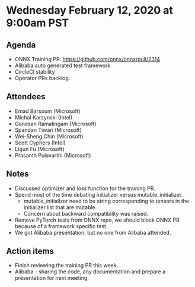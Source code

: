 # Wednesday February 12, 2020 at 9:00am PST

## Agenda
* ONNX Training PR: https://github.com/onnx/onnx/pull/2314 
* Alibaba auto generated test framework
* CircleCI stability
* Operator PRs backlog.

## Attendees 
* Emad Barsoum (Microsoft)
* Michal Karzynski (Intel)
* Ganesan Ramalingam (Microsoft)
* Spandan Tiwari (Microsoft)
* Wei-Sheng Chin (Microsoft)
* Scott Cyphers (Intel)
* Liqun Fu (Microsoft)
* Prasanth Pulavarthi (Microsoft)

## Notes
* Discussed optimizer and loss function for the training PR.
* Spend most of the time debating initializer versus mutable_initializer.
    * mutable_initializer need to be string corresponding to tensors in the initializer list that are mutable.
    * Concern about backward compatibility was raised.
* Remove PyTorch tests from ONNX repo, we should block ONNX PR because of a framework specific test.
* We got Alibaba presentation, but no one from Alibaba attended.

## Action items
* Finish reviewing the training PR this week.
* Alibaba - sharing the code, any documentation and prepare a presentation for next meeting.
 
